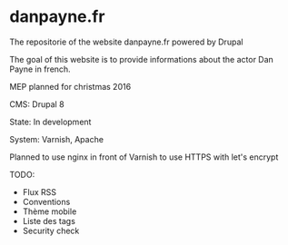 # danpayne.fr
The repositorie of the website danpayne.fr powered by Drupal

The goal of this website is to provide informations about the actor Dan Payne in french.

MEP planned for christmas 2016

CMS: Drupal 8

State: In development

System: Varnish, Apache

Planned to use nginx in front of Varnish to use HTTPS with let's encrypt

TODO:
  - Flux RSS
  - Conventions
  - Thème mobile
  - Liste des tags
  - Security check
